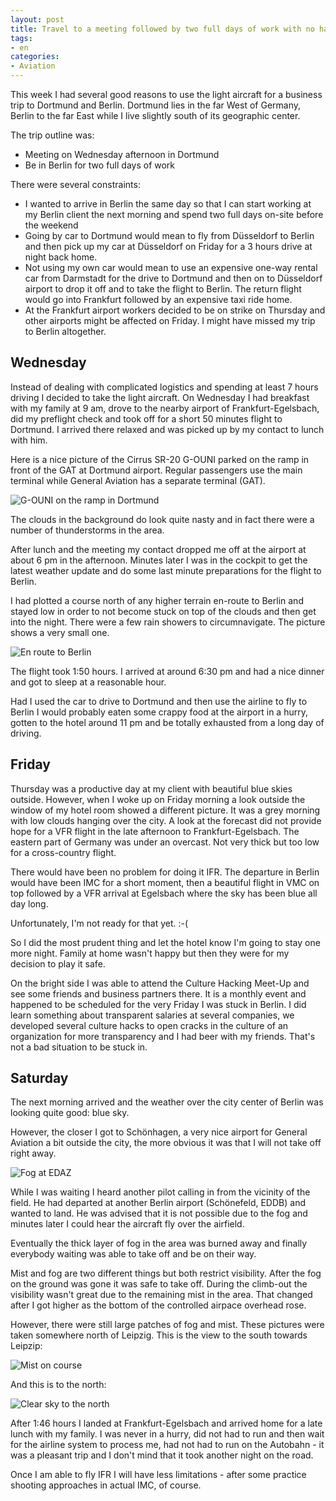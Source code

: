 ```yaml
---
layout: post
title: Travel to a meeting followed by two full days of work with no hassle
tags:
- en
categories:
- Aviation
---
```

This week I had several good reasons to use the light aircraft for a business trip to Dortmund and Berlin. Dortmund lies in the far West of Germany, Berlin to  the far East while I live slightly south of its geographic center.

The trip outline was:

- Meeting on Wednesday afternoon in Dortmund
- Be in Berlin for two full days of work

There were several constraints:

- I wanted to arrive in Berlin the same day so that I can start working at my Berlin client the next morning and spend two full days on-site before the weekend
- Going by car to Dortmund would mean to fly from Düsseldorf to Berlin and then pick up my car at Düsseldorf on Friday for a 3 hours drive at night back home.
- Not using my own car would mean to use an expensive one-way rental car from Darmstadt for the drive to Dortmund and then on to Düsseldorf airport to drop it off and to take the flight to Berlin. The return flight would go into Frankfurt followed by an expensive taxi ride home.
- At the Frankfurt airport workers decided to be on strike on Thursday and other airports might be affected on Friday. I might have missed my trip to Berlin altogether.

## Wednesday

Instead of dealing with complicated logistics and spending at least 7 hours driving I decided to take the light aircraft. On Wednesday I had breakfast with my family at 9 am, drove to the nearby airport of Frankfurt-Egelsbach, did my preflight check and took off for a short 50 minutes flight to Dortmund. I arrived there relaxed and was picked up by my contact to lunch with him.

Here is a nice picture of the Cirrus SR-20 G-OUNI parked on the ramp in front of the GAT at Dortmund airport. Regular passengers use the main terminal while General Aviation has a separate terminal (GAT).

![G-OUNI on the ramp in Dortmund](/img/posts/edlw-edaz-2014-03/2014-03-26-12.23.39.jpg)

The clouds in the background do look quite nasty and in fact there were a number of thunderstorms in the area.

After lunch and the meeting my contact dropped me off at the airport at about 6 pm in the afternoon. Minutes later I was in the cockpit to get the latest weather update and do some last minute preparations for the flight to Berlin.

I had plotted a course north of any higher terrain en-route to Berlin and stayed low in order to not become stuck on top of the clouds and then get into the night. There were a few rain showers to circumnavigate. The picture shows a very small one.

![En route to Berlin](/img/posts/edlw-edaz-2014-03/2014-03-26-17.29.04.jpg)

The flight took 1:50 hours. I arrived at around 6:30 pm and had a nice dinner and got to sleep at a reasonable hour. 

Had I used the car to drive to Dortmund and then use the airline to fly to Berlin I would probably eaten some crappy food at the airport in a hurry, gotten to the hotel around 11 pm and be totally exhausted from a long day of driving.

## Friday

Thursday was a productive day at my client with beautiful blue skies outside. However, when I woke up on Friday morning a look outside the window of my hotel room showed a different picture. It was a grey morning with low clouds hanging over the city. A look at the forecast did not provide hope for a VFR flight in the late afternoon to Frankfurt-Egelsbach. The eastern part of Germany was under an overcast. Not very thick but too low for a cross-country flight.

There would have been no problem for doing it IFR. The departure in Berlin would have been IMC for a short moment, then a beautiful flight in VMC on top followed by a VFR arrival at Egelsbach where the sky has been blue all day long. 

Unfortunately, I'm not ready for that yet. :-(

So I did the most prudent thing and let the hotel know I'm going to stay one more night. Family at home wasn't happy but then they were for my decision to play it safe.

On the bright side I was able to attend the Culture Hacking Meet-Up and see some friends and business partners there. It is a monthly event and happened to be scheduled for the very Friday I was stuck in Berlin. I did learn something about transparent salaries at several companies, we developed several culture hacks to open cracks in the culture of an organization for more transparency and I had beer with my friends. That's not a bad situation to be stuck in.

## Saturday

The next morning arrived and the weather over the city center of Berlin was looking quite good: blue sky.

However, the closer I got to Schönhagen, a very nice airport for General Aviation a bit outside the city, the more obvious it was that I will not take off right away.

![Fog at EDAZ](/img/posts/edlw-edaz-2014-03/2014-03-29-10.18.53.jpg)

While I was waiting I heard another pilot calling in from the vicinity of the field. He had departed at another Berlin airport (Schönefeld, EDDB) and wanted to land. He was advised that it is not possible due to the fog and minutes later I could hear the aircraft fly over the airfield.

Eventually the thick layer of fog in the area was burned away and finally everybody waiting was able to take off and be on their way.

Mist and fog are two different things but both restrict visibility. After the fog on the ground was gone it was safe to take off. During the climb-out the visibility wasn't great due to the remaining mist in the area. That changed after I got higher as the bottom of the controlled airpace overhead rose. 

However, there were still large patches of fog and mist. These pictures were taken somewhere north of Leipzig. This is the view to the south towards Leipzip:

![Mist on course](/img/posts/edlw-edaz-2014-03/2014-03-29-13.05.07.jpg)

And this is to the north:

![Clear sky to the north](/img/posts/edlw-edaz-2014-03/2014-03-29-13.05.22.jpg)

After 1:46 hours I landed at Frankfurt-Egelsbach and arrived home for a late lunch with my family. I was never in a hurry, did not had to run and then wait for the airline system to process me, had not had to run on the Autobahn - it was a pleasant trip and I don't mind that it took another night on the road.

Once I am able to fly IFR I will have less limitations - after some practice shooting approaches in actual IMC, of course.
